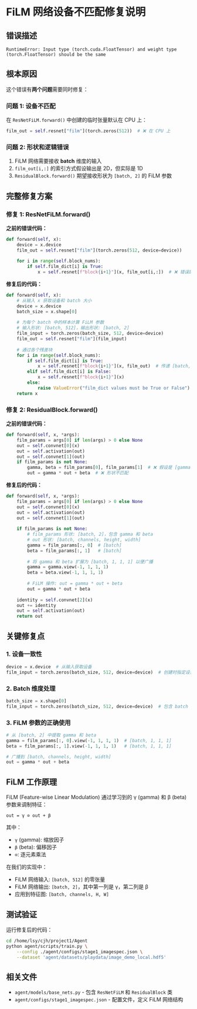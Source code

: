 # FiLM 网络设备不匹配修复说明

## 错误描述

```
RuntimeError: Input type (torch.cuda.FloatTensor) and weight type (torch.FloatTensor) should be the same
```

## 根本原因

这个错误有**两个问题**需要同时修复：

### 问题 1: 设备不匹配

在 `ResNetFiLM.forward()` 中创建的临时张量默认在 CPU 上：

```python
film_out = self.resnet["film"](torch.zeros(512))  # ❌ 在 CPU 上
```

### 问题 2: 形状和逻辑错误

1. FiLM 网络需要接收 **batch** 维度的输入
2. `film_out[i,:]` 的索引方式假设输出是 2D，但实际是 1D
3. `ResidualBlock.forward()` 期望接收形状为 `[batch, 2]` 的 FiLM 参数

## 完整修复方案

### 修复 1: ResNetFiLM.forward()

**之前的错误代码：**

```python
def forward(self, x):
    device = x.device
    film_out = self.resnet["film"](torch.zeros(512, device=device))
    
    for i in range(self.block_nums):
        if self.film_dict[i] is True:
            x = self.resnet[f"block{i+1}"](x, film_out[i,:])  # ❌ 错误的索引
```

**修复后的代码：**

```python
def forward(self, x):
    # 从输入 x 获取设备和 batch 大小
    device = x.device
    batch_size = x.shape[0]
    
    # 为每个 batch 中的样本计算 FiLM 参数
    # 输入形状: [batch, 512]，输出形状: [batch, 2]
    film_input = torch.zeros(batch_size, 512, device=device)
    film_out = self.resnet["film"](film_input)
    
    # 通过各个残差块
    for i in range(self.block_nums):
        if self.film_dict[i] is True:
            x = self.resnet[f"block{i+1}"](x, film_out)  # 传递 [batch, 2] 张量
        elif self.film_dict[i] is False:
            x = self.resnet[f"block{i+1}"](x)
        else:
            raise ValueError("film_dict values must be True or False")
    return x
```

### 修复 2: ResidualBlock.forward()

**之前的错误代码：**

```python
def forward(self, x, *args):
    film_params = args[0] if len(args) > 0 else None
    out = self.convnet[0](x)
    out = self.activation(out)
    out = self.convnet[1](out)
    if film_params is not None:
        gamma, beta = film_params[0], film_params[1]  # ❌ 假设是 [gamma, beta]
        out = gamma * out + beta  # ❌ 形状不匹配
```

**修复后的代码：**

```python
def forward(self, x, *args):
    film_params = args[0] if len(args) > 0 else None
    out = self.convnet[0](x)
    out = self.activation(out)
    out = self.convnet[1](out)
    
    if film_params is not None:
        # film_params 形状: [batch, 2]，包含 gamma 和 beta
        # out 形状: [batch, channels, height, width]
        gamma = film_params[:, 0]  # [batch]
        beta = film_params[:, 1]   # [batch]
        
        # 将 gamma 和 beta 扩展为 [batch, 1, 1, 1] 以便广播
        gamma = gamma.view(-1, 1, 1, 1)
        beta = beta.view(-1, 1, 1, 1)
        
        # FiLM 操作: out = gamma * out + beta
        out = gamma * out + beta
    
    identity = self.convnet[2](x)
    out += identity
    out = self.activation(out)
    return out
```

## 关键修复点

### 1. 设备一致性

```python
device = x.device  # 从输入获取设备
film_input = torch.zeros(batch_size, 512, device=device)  # 创建时指定设备
```

### 2. Batch 维度处理

```python
batch_size = x.shape[0]
film_input = torch.zeros(batch_size, 512, device=device)  # 包含 batch 维度
```

### 3. FiLM 参数的正确使用

```python
# 从 [batch, 2] 中提取 gamma 和 beta
gamma = film_params[:, 0].view(-1, 1, 1, 1)  # [batch, 1, 1, 1]
beta = film_params[:, 1].view(-1, 1, 1, 1)   # [batch, 1, 1, 1]

# 广播到 [batch, channels, height, width]
out = gamma * out + beta
```

## FiLM 工作原理

FiLM (Feature-wise Linear Modulation) 通过学习到的 γ (gamma) 和 β (beta) 参数来调制特征：

```
out = γ ⊙ out + β
```

其中：

- `γ` (gamma): 缩放因子
- `β` (beta): 偏移因子
- `⊙`: 逐元素乘法

在我们的实现中：

- FiLM 网络输入: `[batch, 512]` 的零张量
- FiLM 网络输出: `[batch, 2]`，其中第一列是 γ，第二列是 β
- 应用到特征图: `[batch, channels, H, W]`

## 测试验证

运行修复后的代码：

```bash
cd /home/lsy/cjh/project1/Agent
python agent/scripts/train.py \
    --config ./agent/configs/stage1_imagespec.json \
    --dataset 'agent/datasets/playdata/image_demo_local.hdf5'
```

## 相关文件

- `agent/models/base_nets.py` - 包含 `ResNetFiLM` 和 `ResidualBlock` 类
- `agent/configs/stage1_imagespec.json` - 配置文件，定义 FiLM 网络结构

